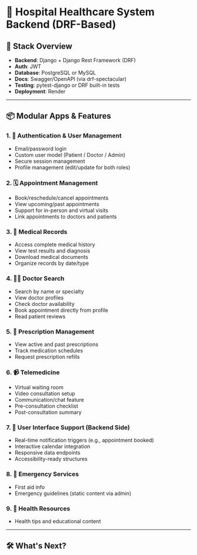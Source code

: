 # 🏥 Hospital Healthcare System Backend (DRF-Based)

## 🔧 Stack Overview
- **Backend**: Django + Django Rest Framework (DRF)
- **Auth**: JWT
- **Database**: PostgreSQL or MySQL
- **Docs**: Swagger/OpenAPI (via drf-spectacular)
- **Testing**: pytest-django or DRF built-in tests
- **Deployment**: Render

---

## 📦 Modular Apps & Features

### 1. 🔐 Authentication & User Management
- Email/password login
- Custom user model (Patient / Doctor / Admin)
- Secure session management
- Profile management (edit/update for both roles)

### 2. 🗓️ Appointment Management
- Book/reschedule/cancel appointments
- View upcoming/past appointments
- Support for in-person and virtual visits
- Link appointments to doctors and patients

### 3. 🧾 Medical Records
- Access complete medical history
- View test results and diagnosis
- Download medical documents
- Organize records by date/type

### 4. 🧑‍⚕️ Doctor Search
- Search by name or specialty
- View doctor profiles
- Check doctor availability
- Book appointment directly from profile
- Read patient reviews

### 5. 💊 Prescription Management
- View active and past prescriptions
- Track medication schedules
- Request prescription refills

### 6. 📹 Telemedicine
- Virtual waiting room
- Video consultation setup
- Communication/chat feature
- Pre-consultation checklist
- Post-consultation summary

### 7. 📅 User Interface Support (Backend Side)
- Real-time notification triggers (e.g., appointment booked)
- Interactive calendar integration
- Responsive data endpoints
- Accessibility-ready structures

### 8. 🚨 Emergency Services
- First aid info
- Emergency guidelines (static content via admin)

### 9. 🌿 Health Resources
- Health tips and educational content

---

## 🛠️ What's Next?
